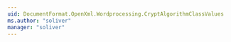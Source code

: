 ```yaml
---
uid: DocumentFormat.OpenXml.Wordprocessing.CryptAlgorithmClassValues
ms.author: "soliver"
manager: "soliver"
---
```

